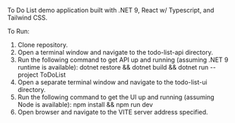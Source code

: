 To Do List demo application built with .NET 9, React w/ Typescript, and Tailwind CSS.

To Run:
1. Clone repository.
2. Open a terminal window and navigate to the todo-list-api directory.
3. Run the following command to get API up and running (assuming .NET 9 runtime is available): dotnet restore && dotnet build && dotnet run --project ToDoList
4. Open a separate terminal window and navigate to the todo-list-ui directory.
5. Run the following command to get the UI up and running (assuming Node is available): npm install && npm run dev
6. Open browser and navigate to the VITE server address specified.
